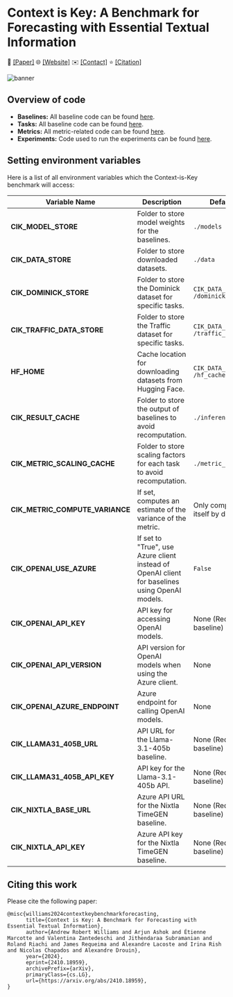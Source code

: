 # Context is Key: A Benchmark for Forecasting with Essential Textual Information

📝 [[Paper]](https://arxiv.org/abs/2410.18959) 🌐 [[Website]](https://servicenow.github.io/context-is-key-forecasting) ✉️ [[Contact]](mailto:arjun.ashok@servicenow.com,andrew.williams1@servicenow.com,alexandre.drouin@servicenow.com) ⭐ [[Citation]](#citing-this-work)

![banner](https://github.com/user-attachments/assets/6242217e-c245-4a97-a61b-324c13fe4fa8)



## Overview of code

* **Baselines:** All baseline code can be found [here](./cik_benchmark/baselines).
* **Tasks:** All baseline code can be found [here](./cik_benchmark/tasks).
* **Metrics:** All metric-related code can be found [here](./cik_benchmark/metrics).
* **Experiments:** Code used to run the experiments can be found [here](./experiments).


## Setting environment variables

Here is a list of all environment variables which the Context-is-Key benchmark will access:

| Variable Name               | Description                                                                                     | Default Value                        |
|-----------------------------|-------------------------------------------------------------------------------------------------|--------------------------------------|
| **CIK_MODEL_STORE**         | Folder to store model weights for the baselines.                                                | `./models`                           |
| **CIK_DATA_STORE**          | Folder to store downloaded datasets.                                                            | `./data`                     |
| **CIK_DOMINICK_STORE**      | Folder to store the Dominick dataset for specific tasks.                                        | `CIK_DATA_STORE + /dominicks`        |
| **CIK_TRAFFIC_DATA_STORE**  | Folder to store the Traffic dataset for specific tasks.                                         | `CIK_DATA_STORE + /traffic_data`     |
| **HF_HOME**                 | Cache location for downloading datasets from Hugging Face.                                      | `CIK_DATA_STORE + /hf_cache`         |
| **CIK_RESULT_CACHE**        | Folder to store the output of baselines to avoid recomputation.                                 | `./inference_cache`                  |
| **CIK_METRIC_SCALING_CACHE**| Folder to store scaling factors for each task to avoid recomputation.                           | `./metric_scaling_cache`             |
| **CIK_METRIC_COMPUTE_VARIANCE** | If set, computes an estimate of the variance of the metric.                              | Only compute metric itself by default|
| **CIK_OPENAI_USE_AZURE**    | If set to "True", use Azure client instead of OpenAI client for baselines using OpenAI models.  | `False`                              |
| **CIK_OPENAI_API_KEY**      | API key for accessing OpenAI models.                                    | None (Required for baseline)         |
| **CIK_OPENAI_API_VERSION**  | API version for OpenAI models when using the Azure client.                                     | None                                 |
| **CIK_OPENAI_AZURE_ENDPOINT** | Azure endpoint for calling OpenAI models.                                                    | None                                 |
| **CIK_LLAMA31_405B_URL**    | API URL for the Llama-3.1-405b baseline.                                | None (Required for baseline)         |
| **CIK_LLAMA31_405B_API_KEY**| API key for the Llama-3.1-405b API.                                     | None (Required for baseline)         |
| **CIK_NIXTLA_BASE_URL**     | Azure API URL for the Nixtla TimeGEN baseline.                             | None (Required for baseline)         |
| **CIK_NIXTLA_API_KEY**          | Azure API key for the Nixtla TimeGEN baseline.                          | None (Required for baseline)         |

## Citing this work

Please cite the following paper:
```
@misc{williams2024contextkeybenchmarkforecasting,
      title={Context is Key: A Benchmark for Forecasting with Essential Textual Information}, 
      author={Andrew Robert Williams and Arjun Ashok and Étienne Marcotte and Valentina Zantedeschi and Jithendaraa Subramanian and Roland Riachi and James Requeima and Alexandre Lacoste and Irina Rish and Nicolas Chapados and Alexandre Drouin},
      year={2024},
      eprint={2410.18959},
      archivePrefix={arXiv},
      primaryClass={cs.LG},
      url={https://arxiv.org/abs/2410.18959}, 
}
```
